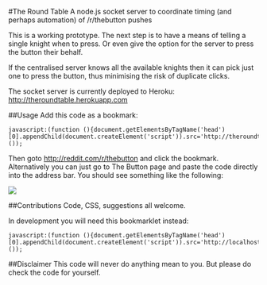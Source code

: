 #The Round Table
A node.js socket server to coordinate timing (and perhaps automation) of /r/thebutton pushes

This is a working prototype. The next step is to have a means of telling a single knight when to press.
Or even give the option for the server to press the button their behalf.

If the centralised server knows all the available knights then it can pick just one to press the
button, thus minimising the risk of duplicate clicks.

The socket server is currently deployed to Heroku: http://theroundtable.herokuapp.com

##Usage
Add this code as a bookmark:
```
javascript:(function (){document.getElementsByTagName('head')[0].appendChild(document.createElement('script')).src='http://theroundtable.herokuapp.com/bookmarklet.js?'+Math.random();}());
```
Then goto http://reddit.com/r/thebutton and click the bookmark. Alternatively you can just go to
The Button page and paste the code directly into the address bar. You should see something like the following:

![](http://i.imgur.com/hWmT6YV.png)

##Contributions
Code, CSS, suggestions all welcome.

In development you will need this bookmarklet instead:
```
javascript:(function (){document.getElementsByTagName('head')[0].appendChild(document.createElement('script')).src='http://localhost:5000/bookmarklet.js?'+Math.random();}());
```

##Disclaimer
This code will never do anything mean to you. But please do check the code for yourself.
